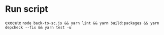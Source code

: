 # Run script

execute `node back-to-sc.js && yarn lint && yarn build:packages && yarn depcheck --fix && yarn test -u`
